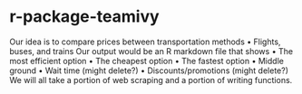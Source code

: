 # r-package-teamivy
Our idea is to compare prices between transportation methods
•             Flights, buses, and trains
Our output would be an R markdown file that shows
•             The most efficient option
•             The cheapest option
•             The fastest option
•             Middle ground
•             Wait time (might delete?)
•             Discounts/promotions (might delete?)
We will all take a portion of web scraping and a portion of writing functions.
